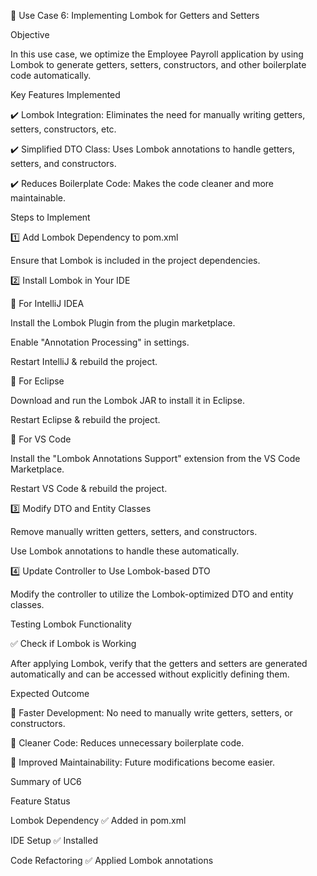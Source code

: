 🚀 Use Case 6: Implementing Lombok for Getters and Setters

Objective

In this use case, we optimize the Employee Payroll application by using Lombok to generate getters, setters, constructors, and other boilerplate code automatically.

Key Features Implemented

✔️ Lombok Integration: Eliminates the need for manually writing getters, setters, constructors, etc.

✔️ Simplified DTO Class: Uses Lombok annotations to handle getters, setters, and constructors.

✔️ Reduces Boilerplate Code: Makes the code cleaner and more maintainable.

Steps to Implement

1️⃣ Add Lombok Dependency to pom.xml

Ensure that Lombok is included in the project dependencies.

2️⃣ Install Lombok in Your IDE

🔹 For IntelliJ IDEA

Install the Lombok Plugin from the plugin marketplace.

Enable "Annotation Processing" in settings.

Restart IntelliJ & rebuild the project.

🔹 For Eclipse

Download and run the Lombok JAR to install it in Eclipse.

Restart Eclipse & rebuild the project.

🔹 For VS Code

Install the "Lombok Annotations Support" extension from the VS Code Marketplace.

Restart VS Code & rebuild the project.

3️⃣ Modify DTO and Entity Classes

Remove manually written getters, setters, and constructors.

Use Lombok annotations to handle these automatically.

4️⃣ Update Controller to Use Lombok-based DTO

Modify the controller to utilize the Lombok-optimized DTO and entity classes.

Testing Lombok Functionality

✅ Check if Lombok is Working

After applying Lombok, verify that the getters and setters are generated automatically and can be accessed without explicitly defining them.

Expected Outcome

🎯 Faster Development: No need to manually write getters, setters, or constructors.

🎯 Cleaner Code: Reduces unnecessary boilerplate code.

🎯 Improved Maintainability: Future modifications become easier.

Summary of UC6

Feature	Status

Lombok Dependency	✅ Added in pom.xml

IDE Setup	✅ Installed

Code Refactoring	✅ Applied Lombok annotations